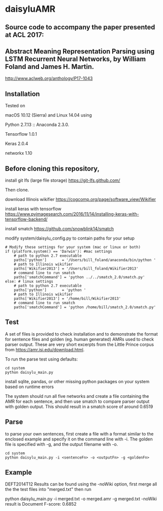 # daisyluAMR

## Source code to accompany the paper presented at ACL 2017:

## Abstract Meaning Representation Parsing using LSTM Recurrent Neural Networks, by William Foland and James H. Martin.

http://www.aclweb.org/anthology/P17-1043

Installation
---
Tested on 

macOS 10.12 (Sierra) and Linux 14.04 using 

Python 2.7.13 :: Anaconda 2.3.0.

Tensorflow 1.0.1

Keras 2.0.4

networkx 1.10

## Before cloning this repository, 

install git lfs (large file storage)
https://git-lfs.github.com/

Then clone.

download Illinois wikifier
https://cogcomp.org/page/software_view/Wikifier

install keras with tensorflow
https://www.pyimagesearch.com/2016/11/14/installing-keras-with-tensorflow-backend/

install smatch 
https://github.com/snowblink14/smatch

modify system/daisylu_config.py to contain paths for your setup

    # Modify these settings for your system (mac or linux or both)
    if (platform.system() == 'Darwin'): #mac settings
        # path to python 2.7 executable
        paths['python']       = '/Users/bill_foland/anaconda/bin/python '  
        # path to Illinois wikifier
        paths['Wikifier2013'] = '/Users/bill_foland/Wikifier2013'
        # command line to run smatch
        paths['smatchCommand'] = 'python ../../smatch_2.0/smatch.py'
    else: # linux settings
        # path to python 2.7 executable
        paths['python']       = 'python '   
        # path to Illinois wikifier
        paths['Wikifier2013'] = '/home/bill/Wikifier2013'
        # command line to run smatch
        paths['smatchCommand'] = 'python /home/bill/smatch_2.0/smatch.py'



Test
----

A set of files is provided to check installation and to demonstrate the format for
sentence files and golden (eg. human generated) AMRs used to check parser output.  These are very short excerpts from the Little Prince corpus from https://amr.isi.edu/download.html.

To run the parse test using defaults:

    cd system
    python daisylu_main.py

install sqlite, pandas, or other missing python packages on your system based on runtime errors

The system should run all five networks and create a file containing the AMR for each sentence, and then use smatch to compare parser output with golden output.  This should result in a smatch score of around 0.6519 

Parse
----

to parse your own sentences, first create a file with a format similar to the enclosed example and specify it on the command line with -i.  The golden file is specified with -g, and the output filename with -o.

    cd system
    python daisylu_main.py -i <sentenceFn> -o <outputFn> -g <goldenFn>



Example
----
DEFT2014T12 Results can be found using the -noWiki option,
first merge all the the test files into "merged.txt" then run

python daisylu_main.py -i merged.txt -o merged.amr -g merged.txt -noWiki
result is  Document F-score: 0.6852




